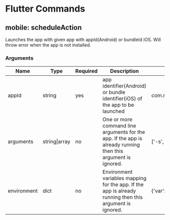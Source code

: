 # Flutter Commands

## mobile: scheduleAction

Launches the app with given app with appId(Android) or bundleId iOS. Will throw error when the app is not installed. 

### Arguments

Name | Type | Required | Description | Example
--- | --- | --- | --- | ---
appId | string | yes | app identifier(Android) or bundle identifier(iOS) of the app to be launched | com.mycompany.app
arguments | string&#124;array | no | One or more command line arguments for the app. If the app is already running then this argument is ignored. | ['-s', '-m']
environment | dict | no | Environment variables mapping for the app. If the app is already running then this argument is ignored. | {'var': 'value'}
